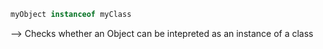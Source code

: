 ```java
myObject instanceof myClass
```
--> Checks whether an Object can be intepreted as an instance of a class